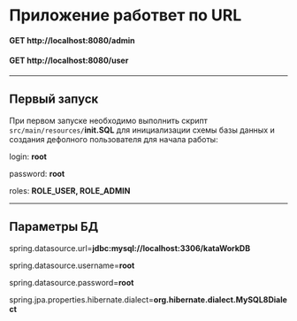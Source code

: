 # Приложение работвет по URL

#### GET http://localhost:8080/admin

#### GET http://localhost:8080/user
***

## Первый запуск

При первом запуске необходимо выполнить скрипт `src/main/resources/`**init.SQL** для инициализации схемы базы данных и создания дефолного пользователя для начала работы:

login: **root**

password: **root**

roles: **ROLE_USER, ROLE_ADMIN**

***
## Параметры БД

spring.datasource.url=**jdbc:mysql://localhost:3306/kataWorkDB**

spring.datasource.username=**root**

spring.datasource.password=**root**

spring.jpa.properties.hibernate.dialect=**org.hibernate.dialect.MySQL8Dialect**







